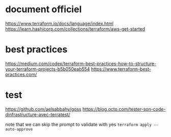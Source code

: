 # document officiel
https://www.terraform.io/docs/language/index.html
https://learn.hashicorp.com/collections/terraform/aws-get-started

# best practices
https://medium.com/codex/terraform-best-practices-how-to-structure-your-terraform-projects-b5b050eab554
https://www.terraform-best-practices.com/

# test
https://github.com/aelsabbahy/goss
https://blog.octo.com/tester-son-code-dinfrastructure-avec-terratest/


note that we can skip the prompt to validate with yes 
`terraform apply --auto-approve`